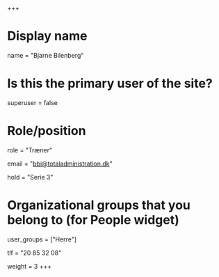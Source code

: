 +++
# Display name
name = "Bjarne Bilenberg"

# Is this the primary user of the site?
superuser = false

# Role/position
role = "Træner"

email = "bbi@totaladministration.dk"

hold = "Serie 3"

# Organizational groups that you belong to (for People widget)
user_groups = ["Herre"]

tlf = "20 85 32 08"

weight = 3
+++
